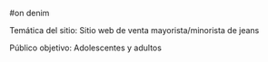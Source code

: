 #on denim

Temática del sitio: Sitio web de venta mayorista/minorista de jeans

Público objetivo: Adolescentes y adultos